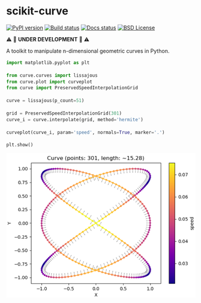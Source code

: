 # scikit-curve

[![PyPI version](https://img.shields.io/pypi/v/scikit-curve.svg)](https://pypi.python.org/pypi/scikit-curve)
[![Build status](https://travis-ci.org/espdev/scikit-curve.svg?branch=master)](https://travis-ci.org/espdev/scikit-curve)
[![Docs status](https://readthedocs.org/projects/scikit-curve/badge/)](https://scikit-curve.readthedocs.io/en/latest/)
[![BSD License](https://img.shields.io/pypi/l/scikit-curve.svg)](https://github.com/espdev/scikit-curve/blob/master/LICENSE)

:warning: :construction: **UNDER DEVELOPMENT** :construction:  :warning:

A toolkit to manipulate n-dimensional geometric curves in Python.

```python
import matplotlib.pyplot as plt

from curve.curves import lissajous
from curve.plot import curveplot
from curve import PreservedSpeedInterpolationGrid

curve = lissajous(p_count=51)

grid = PreservedSpeedInterpolationGrid(301)
curve_i = curve.interpolate(grid, method='hermite')

curveplot(curve_i, param='speed', normals=True, marker='.')

plt.show()
```

![lissajous plot](https://github.com/espdev/scikit-curve/blob/master/assets/lissajous_plot.png)

